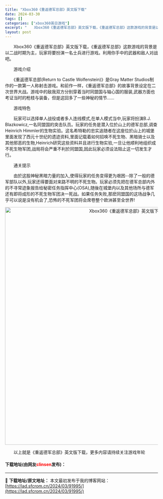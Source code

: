 ```yaml
---
title: "Xbox360《重返德军总部》英文版下载"
date: 2024-03-30
tags: []
categories: ["xbox360英日游戏"]
excerpt: "　　Xbox360《重返德军总部》英文版下载，《重返德军总部》这款游戏的背景是以二战时期为主，玩家将要扮演一名士兵进行游戏。利用你手中的武器和敌人对战吧。 　　游戏介绍 　　《重返德军总部(Return to Castle Wolfenstein)》是Gray Matter Studios制作的一款&hellip;"
layout: post
---
```


 <p>　　Xbox360《重返德军总部》英文版下载，《重返德军总部》这款游戏的背景是以二战时期为主，玩家将要扮演一名士兵进行游戏。利用你手中的武器和敌人对战吧。</p> <p>　　游戏介绍</p> <p>　　《重返德军总部(Return to Castle Wolfenstein)》是Gray Matter Studios制作的一款第一人称射击游戏。和前作一样，《重返德军总部》的故事背景设定在二次世界大战。游戏中的敌我双方分别穿着当时同盟国与轴心国的服装,武器方面也考证当时的枪枝与装备，但是这回多了一些神秘的情节&hellip;&hellip;</p> <p>　　游戏特色</p> <p>　　玩家可以选择单人战役或者多人连线模式,在单人模式当中,玩家将扮演B.J. Blazkowicz,一名同盟国的突击队员。玩家的任务是潜入位於山上的德军总部,调查Heinrich Himmler的生物实验。这名希特勒的忠实追随者在这座位於山上的城堡里面发现了西元十世纪的遗迹资料,里面记载着如何招唤不死生物、黑暗骑士以及其他邪恶的生物,Heinrich研究这些资料并且进行生物实验,一旦让他顺利地组织成不死生物军团,战局将会严重不利於同盟国,因此玩家必须设法阻止这一切发生才行。</p> <p>　　通关提示</p> <p>　　由於这股神秘黑暗力量的加入,使得玩家的任务变得更为艰困--除了一般的德军部队以外,玩家还得要面对来路不明的不死生物。玩家必须先把在德军总部内外的不寻常迹象报告给秘密任务指挥中心(OSA),随後在城堡内以及其他场所与德军还有即将成形的不死生物军团决一死战。如果任务失败,那麽同盟国的这场战争几乎可以说是没有机会了,恐怖的不死军团将会席卷整个欧洲甚至全世界!</p> <p align="center"><img align="" border="0" src="https://lad.sfcrom.cn/wp-content/uploads/2024/03/20240330_6607e1a783373.jpg" width="781" alt="Xbox360《重返德军总部》英文版下载" /></p> <p>　　以上就是《重返德军总部》英文版下载，更多内容请持续关注游戏年轮</p> <p><h4>下载地址(由网友<font color="red">clinsen</font>发布)：</h4></p> 

---
📖 **下载地址/原文地址：** 本文最初发布于我的博客网站：[https://lad.sfcrom.cn/2024/03/91995/](https://lad.sfcrom.cn/2024/03/91995/)
